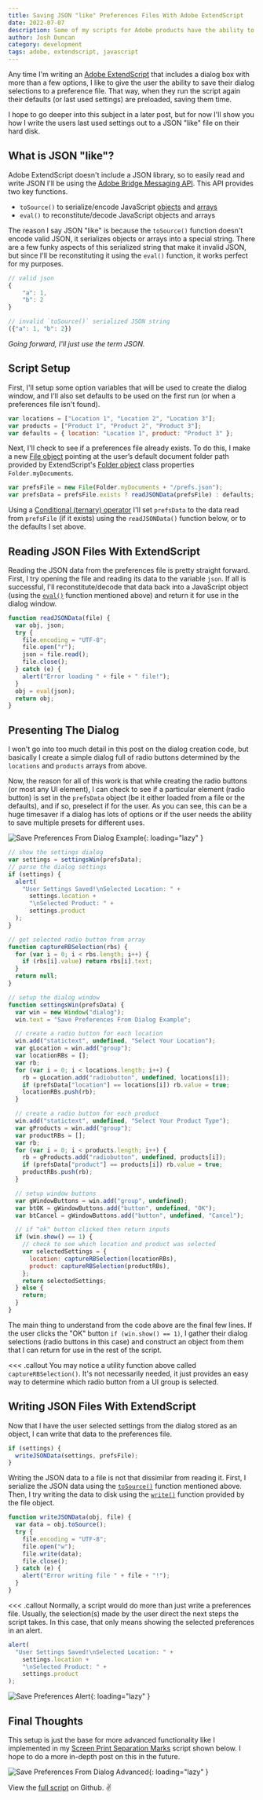 ```yaml
---
title: Saving JSON "like" Preferences Files With Adobe ExtendScript
date: 2022-07-07
description: Some of my scripts for Adobe products have the ability to save user preferences. Here's how I save those preferences to a JSON like file on disk using ExtendScript and the Adobe Bridge Messaging API.
author: Josh Duncan
category: development
tags: adobe, extendscript, javascript
---
```


Any time I'm writing an [Adobe ExtendScript](https://extendscript.docsforadobe.dev/introduction/extendscript-overview.html) that includes a dialog box with more than a few options, I like to give the user the ability to save their dialog selections to a preference file. That way, when they run the script again their defaults (or last used settings) are preloaded, saving them time.

I hope to go deeper into this subject in a later post, but for now I'll show you how I write the users last used settings out to a JSON "like" file on their hard disk.

## What is JSON "like"?

Adobe ExtendScript doesn't include a JSON library, so to easily read and write JSON I'll be using the [Adobe Bridge Messaging API](https://extendscript.docsforadobe.dev/interapplication-communication/communicating-through-messages.html). This API provides two key functions.

- `toSource()` to serialize/encode JavaScript [objects](https://developer.mozilla.org/en-US/docs/Web/JavaScript/Guide/Working_with_Objects) and [arrays](https://developer.mozilla.org/en-US/docs/Web/JavaScript/Reference/Global_Objects/Array)
- `eval()` to reconstitute/decode JavaScript objects and arrays

The reason I say JSON "like" is because the `toSource()` function doesn't encode valid JSON, it serializes objects or arrays into a special string. There are a few funky aspects of this serialized string that make it invalid JSON, but since I'll be reconstituting it using the `eval()` function, it works perfect for my purposes.

```javascript
// valid json
{
	"a": 1,
	"b": 2
}

// invalid `toSource()` serialized JSON string
({"a": 1, "b": 2})
```

*Going forward, I'll just use the term JSON.*

## Script Setup

First, I'll setup some option variables that will be used to create the dialog window, and I'll also set defaults to be used on the first run (or when a preferences file isn't found).

```javascript
var locations = ["Location 1", "Location 2", "Location 3"];
var products = ["Product 1", "Product 2", "Product 3"];
var defaults = { location: "Location 1", product: "Product 3" };
```

Next, I'll check to see if a preferences file already exists. To do this, I make a new [File object](https://extendscript.docsforadobe.dev/file-system-access/file-object.html) pointing at the user’s default document folder path provided by ExtendScript's [Folder object](https://extendscript.docsforadobe.dev/file-system-access/folder-object.html?highlight=folder#folder-class-properties) class properties `Folder.myDocuments`.

```javascript
var prefsFile = new File(Folder.myDocuments + "/prefs.json");
var prefsData = prefsFile.exists ? readJSONData(prefsFile) : defaults;
```

Using a [Conditional (ternary) operator](https://developer.mozilla.org/en-US/docs/Web/JavaScript/Reference/Operators/Conditional_Operator) I'll set `prefsData` to the data read from `prefsFile` (if it exists) using the `readJSONData()` function below, or to the defaults I set above.

## Reading JSON Files With ExtendScript

Reading the JSON data from the preferences file is pretty straight forward. First, I try opening the file and reading its data to the variable `json`. If all is successful, I'll reconstitute/decode that data back into a JavaScript object (using the [`eval()`](https://extendscript.docsforadobe.dev/interapplication-communication/communicating-through-messages.html?highlight=toSource#passing-an-object-with-tosource-and-eval) function mentioned above) and return it for use in the dialog window.

```javascript
function readJSONData(file) {
  var obj, json;
  try {
    file.encoding = "UTF-8";
    file.open("r");
    json = file.read();
    file.close();
  } catch (e) {
    alert("Error loading " + file + " file!");
  }
  obj = eval(json);
  return obj;
}
```

## Presenting The Dialog

I won't go into too much detail in this post on the dialog creation code, but basically I create a simple dialog full of radio buttons determined by the `locations` and `products` arrays from above.

Now, the reason for all of this work is that while creating the radio buttons (or most any UI element), I can check to see if a particular element (radio button) is set in the `prefsData` object (be it either loaded from a file or the defaults), and if so, preselect if for the user. As you can see, this can be a huge timesaver if a dialog has lots of options or if the user needs the ability to save multiple presets for different uses.

![Save Preferences From Dialog Example](/static/images/save-preferences-adobe-extendscript-dialog.png){: loading="lazy" }

```javascript
// show the settings dialog
var settings = settingsWin(prefsData);
// parse the dialog settings
if (settings) {
  alert(
    "User Settings Saved!\nSelected Location: " +
      settings.location +
      "\nSelected Product: " +
      settings.product
  );
}

// get selected radio button from array
function captureRBSelection(rbs) {
  for (var i = 0; i < rbs.length; i++) {
    if (rbs[i].value) return rbs[i].text;
  }
  return null;
}

// setup the dialog window
function settingsWin(prefsData) {
  var win = new Window("dialog");
  win.text = "Save Preferences From Dialog Example";

  // create a radio button for each location
  win.add("statictext", undefined, "Select Your Location");
  var gLocation = win.add("group");
  var locationRBs = [];
  var rb;
  for (var i = 0; i < locations.length; i++) {
    rb = gLocation.add("radiobutton", undefined, locations[i]);
    if (prefsData["location"] == locations[i]) rb.value = true;
    locationRBs.push(rb);
  }

  // create a radio button for each product
  win.add("statictext", undefined, "Select Your Product Type");
  var gProducts = win.add("group");
  var productRBs = [];
  var rb;
  for (var i = 0; i < products.length; i++) {
    rb = gProducts.add("radiobutton", undefined, products[i]);
    if (prefsData["product"] == products[i]) rb.value = true;
    productRBs.push(rb);
  }

  // setup window buttons
  var gWindowButtons = win.add("group", undefined);
  var btOK = gWindowButtons.add("button", undefined, "OK");
  var btCancel = gWindowButtons.add("button", undefined, "Cancel");

  // if "ok" button clicked then return inputs
  if (win.show() == 1) {
    // check to see which location and product was selected
    var selectedSettings = {
      location: captureRBSelection(locationRBs),
      product: captureRBSelection(productRBs),
    };
    return selectedSettings;
  } else {
    return;
  }
}
```

The main thing to understand from the code above are the final few lines. If the user clicks the "OK" button `if (win.show() == 1)`, I gather their dialog selections (radio buttons in this case) and construct an object from them that I can return for use in the rest of the script.

<<< .callout
You may notice a utility function above called `captureRBSelection()`. It's not necessarily needed, it just provides an easy way to determine which radio button from a UI group is selected. 
>>>

## Writing JSON Files With ExtendScript

Now that I have the user selected settings from the dialog stored as an object, I can write that data to the preferences file.

```javascript
if (settings) {
  writeJSONData(settings, prefsFile);
}
```

Writing the JSON data to a file is not that dissimilar from reading it. First, I serialize the JSON data using the [`toSource()`](https://extendscript.docsforadobe.dev/interapplication-communication/communicating-through-messages.html?highlight=toSource#passing-an-object-with-tosource-and-eval) function mentioned above. Then, I try writing the data to disk using the [`write()`](https://extendscript.docsforadobe.dev/file-system-access/file-object.html#write) function provided by the file object.

```javascript
function writeJSONData(obj, file) {
  var data = obj.toSource();
  try {
    file.encoding = "UTF-8";
    file.open("w");
    file.write(data);
    file.close();
  } catch (e) {
    alert("Error writing file " + file + "!");
  }
}
```

<<< .callout
Normally, a script would do more than just write a preferences file. Usually, the selection(s) made by the user direct the next steps the script takes. In this case, that only means showing the selected preferences in an alert.
>>>

```javascript
alert(
  "User Settings Saved!\nSelected Location: " +
    settings.location +
    "\nSelected Product: " +
    settings.product
);
```

![Save Preferences Alert](/static/images/save-preferences-adobe-extendscript-dialog-alert.png){: loading="lazy" }

## Final Thoughts

This setup is just the base for more advanced functionality like I implemented in my [Screen Print Separation Marks](https://github.com/joshbduncan/adobe-scripts/blob/main/ScreenSepMarks.jsx) script shown below. I hope to do a more in-depth post on this in the future.

![Save Preferences From Dialog Advanced](/static/images/save-preferences-adobe-extendscript-dialog-advanced.png){: loading="lazy" }

View the [full script](https://github.com/joshbduncan/adobe-scripts/blob/main/snippets/savePrefsFromDialog.jsx) on Github. ✌️
